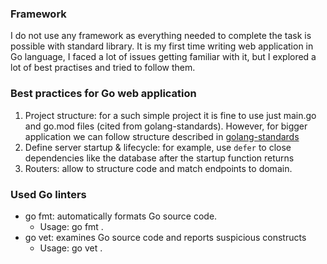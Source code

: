 ### Framework
I do not use any framework as everything needed to complete the task is possible with standard library.
It is my first time writing web application in Go language, I faced a lot of issues getting familiar with it, but I explored a lot of best practises and tried to follow them.

### Best practices for Go web application
1) Project structure: for a such simple project it is fine to use just main.go and go.mod files (cited from golang-standards). However, for bigger application we can follow structure described in [golang-standards](https://github.com/golang-standards/project-layout)
2) Define server startup & lifecycle: for example, use `defer` to close dependencies like the database after the startup function returns
3) Routers: allow to structure code and match endpoints to domain.

### Used Go linters
* go fmt: automatically formats Go source code.
  * Usage: go fmt .
* go vet: examines Go source code and reports suspicious constructs
  * Usage: go vet . 